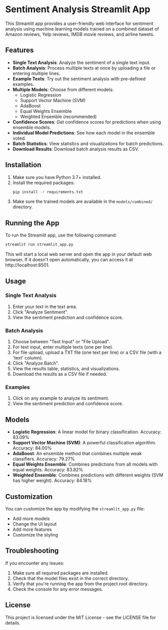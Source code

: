 # Sentiment Analysis Streamlit App

This Streamlit app provides a user-friendly web interface for sentiment analysis using machine learning models trained on a combined dataset of Amazon reviews, Yelp reviews, IMDB movie reviews, and airline tweets.

## Features

- **Single Text Analysis**: Analyze the sentiment of a single text input.
- **Batch Analysis**: Process multiple texts at once by uploading a file or entering multiple lines.
- **Example Texts**: Try out the sentiment analysis with pre-defined examples.
- **Multiple Models**: Choose from different models:
  - Logistic Regression
  - Support Vector Machine (SVM)
  - AdaBoost
  - Equal Weights Ensemble
  - Weighted Ensemble (recommended)
- **Confidence Scores**: Get confidence scores for predictions when using ensemble models.
- **Individual Model Predictions**: See how each model in the ensemble voted.
- **Batch Statistics**: View statistics and visualizations for batch predictions.
- **Download Results**: Download batch analysis results as CSV.

## Installation

1. Make sure you have Python 3.7+ installed.
2. Install the required packages:
   ```bash
   pip install -r requirements.txt
   ```
3. Make sure the trained models are available in the `models/combined/` directory.

## Running the App

To run the Streamlit app, use the following command:

```bash
streamlit run streamlit_app.py
```

This will start a local web server and open the app in your default web browser. If it doesn't open automatically, you can access it at http://localhost:8501.

## Usage

### Single Text Analysis

1. Enter your text in the text area.
2. Click "Analyze Sentiment".
3. View the sentiment prediction and confidence score.

### Batch Analysis

1. Choose between "Text Input" or "File Upload".
2. For text input, enter multiple texts (one per line).
3. For file upload, upload a TXT file (one text per line) or a CSV file (with a 'text' column).
4. Click "Analyze Batch".
5. View the results table, statistics, and visualizations.
6. Download the results as a CSV file if needed.

### Examples

1. Click on any example to analyze its sentiment.
2. View the sentiment prediction and confidence score.

## Models

- **Logistic Regression**: A linear model for binary classification. Accuracy: 83.09%
- **Support Vector Machine (SVM)**: A powerful classification algorithm. Accuracy: 84.00%
- **AdaBoost**: An ensemble method that combines multiple weak classifiers. Accuracy: 79.27%
- **Equal Weights Ensemble**: Combines predictions from all models with equal weights. Accuracy: 83.82%
- **Weighted Ensemble**: Combines predictions with different weights (SVM has higher weight). Accuracy: 84.18%

## Customization

You can customize the app by modifying the `streamlit_app.py` file:

- Add more models
- Change the UI layout
- Add more features
- Customize the styling

## Troubleshooting

If you encounter any issues:

1. Make sure all required packages are installed.
2. Check that the model files exist in the correct directory.
3. Verify that you're running the app from the project root directory.
4. Check the console for any error messages.

## License

This project is licensed under the MIT License - see the LICENSE file for details. 